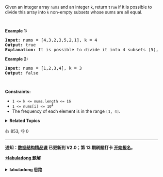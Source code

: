 <p>Given an integer array <code>nums</code> and an integer <code>k</code>, return <code>true</code> if it is possible to divide this array into <code>k</code> non-empty subsets whose sums are all equal.</p>

<p>&nbsp;</p> 
<p><strong class="example">Example 1:</strong></p>

<pre>
<strong>Input:</strong> nums = [4,3,2,3,5,2,1], k = 4
<strong>Output:</strong> true
<strong>Explanation:</strong> It is possible to divide it into 4 subsets (5), (1, 4), (2,3), (2,3) with equal sums.
</pre>

<p><strong class="example">Example 2:</strong></p>

<pre>
<strong>Input:</strong> nums = [1,2,3,4], k = 3
<strong>Output:</strong> false
</pre>

<p>&nbsp;</p> 
<p><strong>Constraints:</strong></p>

<ul> 
 <li><code>1 &lt;= k &lt;= nums.length &lt;= 16</code></li> 
 <li><code>1 &lt;= nums[i] &lt;= 10<sup>4</sup></code></li> 
 <li>The frequency of each element is in the range <code>[1, 4]</code>.</li> 
</ul>

<details><summary><strong>Related Topics</strong></summary>位运算 | 记忆化搜索 | 数组 | 动态规划 | 回溯 | 状态压缩</details><br>

<div>👍 853, 👎 0</div>

<div id="labuladong"><hr>

**通知：[数据结构精品课](https://aep.h5.xeknow.com/s/1XJHEO) 已更新到 V2.0；第 13 期刷题打卡 [开始报名](https://mp.weixin.qq.com/s/eUG2OOzY3k_ZTz-CFvtv5Q)。**



<p><strong><a href="https://labuladong.github.io/article?qno=698" target="_blank">⭐️labuladong 题解</a></strong></p>
<details><summary><strong>labuladong 思路</strong></summary>

## 基本思路

回溯算法是笔试中最好用的算法，只要你没什么思路，就用回溯算法暴力求解，即便不能通过所有测试用例，多少能过一点。

这道题的解法其实就是暴力穷举所有的子集划分方式，看看有没有符合题意的划分方法。详细题解讲解了两种穷举思路，分别是以数字的角度和子集的角度进行穷举，这里只讲后者，因为效率较高。

以桶的视角进行穷举，每个桶需要遍历 `nums` 中的所有数字，决定是否把当前数字装进桶中；当装满一个桶之后，还要装下一个桶，直到所有桶都装满为止。

按照这个逻辑，结合 [回溯算法框架](https://labuladong.github.io/article/fname.html?fname=回溯算法详解修订版)，就能写出 `backtrack` 函数了。

当然，单纯暴力穷举会出现冗余计算，所以我们需要借助备忘录进行剪枝。如果你想进一步提高算法效率，还需要运用位图技巧优化空间复杂度，建议看详细题解。

**详细题解：[经典回溯算法：集合划分问题](https://labuladong.github.io/article/fname.html?fname=集合划分)**

**标签：[回溯算法](https://mp.weixin.qq.com/mp/appmsgalbum?__biz=MzAxODQxMDM0Mw==&action=getalbum&album_id=2122002916411604996)**

## 解法代码

```java
class Solution {
    public boolean canPartitionKSubsets(int[] nums, int k) {
        // 排除一些基本情况
        if (k > nums.length) return false;
        int sum = 0;
        for (int v : nums) sum += v;
        if (sum % k != 0) return false;
        
        int used = 0; // 使用位图技巧
        int target = sum / k;
        // k 号桶初始什么都没装，从 nums[0] 开始做选择
        return backtrack(k, 0, nums, 0, used, target);
    }

    HashMap<Integer, Boolean> memo = new HashMap<>();

    boolean backtrack(int k, int bucket,
                    int[] nums, int start, int used, int target) {        
        // base case
        if (k == 0) {
            // 所有桶都被装满了，而且 nums 一定全部用完了
            return true;
        }
        if (bucket == target) {
            // 装满了当前桶，递归穷举下一个桶的选择
            // 让下一个桶从 nums[0] 开始选数字
            boolean res = backtrack(k - 1, 0, nums, 0, used, target);
            // 缓存结果
            memo.put(used, res);
            return res;
        }
        
        if (memo.containsKey(used)) {
            // 避免冗余计算
            return memo.get(used);
        }

        for (int i = start; i < nums.length; i++) {
            // 剪枝
            if (((used >> i) & 1) == 1) { // 判断第 i 位是否是 1
                // nums[i] 已经被装入别的桶中
                continue;
            }
            if (nums[i] + bucket > target) {
                continue;
            }
            // 做选择
            used |= 1 << i; // 将第 i 位置为 1
            bucket += nums[i];/**<extend down -200>

![](https://labuladong.github.io/algo/images/集合划分/5.jpeg)
*/
            // 递归穷举下一个数字是否装入当前桶
            if (backtrack(k, bucket, nums, i + 1, used, target)) {
                return true;
            }
            // 撤销选择
            used ^= 1 << i; // 将第 i 位置为 0
            bucket -= nums[i];
        }

        return false;
    }
}
```

</details>
</div>



